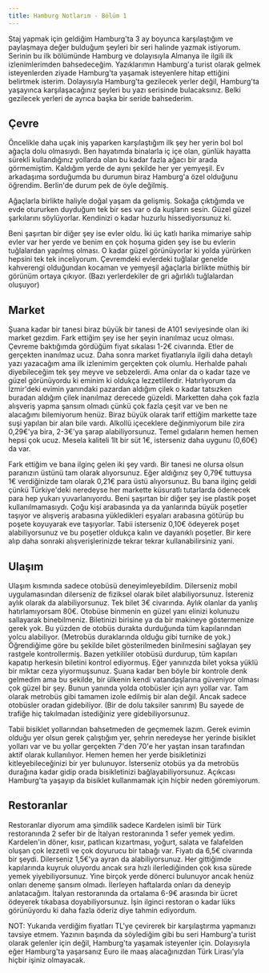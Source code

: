 ```yaml
---
title: Hamburg Notlarım - Bölüm 1
---
```


Staj yapmak için geldiğim Hamburg'ta 3 ay boyunca karşılaştığım ve paylaşmaya değer bulduğum şeyleri bir seri halinde yazmak istiyorum. Serinin bu ilk bölümünde Hamburg ve dolayısıyla Almanya ile ilgili ilk izlenimlerimden bahsedeceğim. Yazıklarımın Hamburg'a turist olarak gelmek isteyenlerden ziyade Hamburg'ta yaşamak isteyenlere hitap ettiğini belirtmek isterim. Dolayısıyla Hamburg'ta gezilecek yerler değil, Hamburg'ta yaşayınca karşılaşacağınız şeyleri bu yazı serisinde bulacaksınız. Belki gezilecek yerleri de ayrıca başka bir seride bahsederim.

## Çevre

Öncelikle daha uçak iniş yaparken karşılaştığım ilk şey her yerin bol bol ağaçla dolu olmasıydı. Ben hayatımda binalarla iç içe olan, günlük hayatta sürekli kullandığınız yollarda olan bu kadar fazla ağacı bir arada görmemiştim. Kaldığım yerde de aynı şekilde her yer yemyeşil. Ev arkadaşıma sorduğumda bu durumun biraz Hamburg'a özel olduğunu öğrendim. Berlin'de durum pek de öyle değilmiş.

Ağaçlarla birlikte haliyle doğal yaşam da gelişmiş. Sokağa çıktığımda ve evde otururken duyduğum tek bir ses var o da kuşların sesin. Güzel güzel şarkılarını söylüyorlar. Kendinizi o kadar huzurlu hissediyorsunuz ki.

Beni şaşırtan bir diğer şey ise evler oldu. İki üç katlı harika mimariye sahip evler var her yerde ve benim en çok hoşuma giden şey ise bu evlerin tuğlalardan yapılmış olması. O kadar güzel görünüyorlar ki yolda yürürken hepsini tek tek inceliyorum. Çevremdeki evlerdeki tuğlalar genelde kahverengi olduğundan kocaman ve yemyeşil ağaçlarla birlikte  müthiş bir görünüm ortaya çıkıyor. (Bazı yerlerdekiler de gri ağırlıklı tuğlalardan oluşuyor)

## Market

Şuana kadar bir tanesi biraz büyük bir tanesi de A101 seviyesinde olan iki market gezdim. Fark ettiğim şey ise her şeyin inanılmaz ucuz olması. Çevreme baktığımda gördüğüm fiyat sıkalası 1-2€ civarında. Etler de gerçekten inanılmaz ucuz. Daha sonra market fiyatlarıyla ilgili daha detaylı yazı yazacağım ama ilk izlenimim gerçekten çok olumlu. Herhalde pahalı diyebileceğim tek şey meyve ve sebzelerdi. Ama onlar da o kadar taze ve güzel görünüyordu ki eminim ki oldukça lezzetlilerdir. Hatırlıyorum da İzmir'deki evimin yanındaki pazardan aldığım çilek o kadar tatsızken buradan aldığım çilek inanılmaz derecede güzeldi. Marketten daha çok fazla alışveriş yapma şansım olmadı çünkü çok fazla çeşit var ve ben ne alacağımı bilemiyorum henüz. Biraz büyük olarak tarif ettiğim markette taze suşi yapılan bir alan bile vardı. Alkollü içeceklere değinmiyorum bile zira 0,29€'ya bira, 2-3€'ya şarap alabiliyorsunuz. Temel gıdaların hemen hemen hepsi çok ucuz. Mesela kaliteli 1lt bir süt 1€, isterseniz daha uygunu (0,60€) da var.

Fark ettiğim ve bana ilginç gelen iki şey vardı. Bir tanesi ne olursa olsun paranızın üstünü tam olarak alıyorsunuz. Eğer aldığınız şey 0,79€ tuttuysa 1€ verdiğinizde tam olarak 0,21€ para üstü alıyorsunuz. Bu bana ilginç geldi çünkü Türkiye'deki neredeyse her markette küsuratlı tutarlarda ödenecek para hep yukarı yuvarlanıyordu. Beni şaşırtan bir diğer şey ise plastik poşet kullanılmamasıydı. Çoğu kişi arabasında ya da yanlarında büyük poşetler taşıyor ve alışveriş arabasına yükledikleri eşyaları arabasına götürüp bu poşete koyuyarak eve taşıyorlar. Tabii isterseniz 0,10€ ödeyerek poşet alabiliyorsunuz ve bu poşetler oldukça kalın ve dayanıklı poşetler. Bir kere alıp daha sonraki alışverişlerinizde tekrar tekrar kullanabilirsiniz yani.

## Ulaşım

Ulaşım kısmında sadece otobüsü deneyimleyebildim. Dilerseniz mobil uygulamasından dilerseniz de fiziksel olarak bilet alabiliyorsunuz. İstereniz aylık olarak da alabiliyorsunuz. Tek bilet 3€ civarında. Aylık olanlar da yanlış hatırlamıyorsam 80€. Otobüse binmenin en güzel yanı elinizi kolunuzu sallayarak binebilmeniz. Biletinizi birisine ya da bir makineye göstermenize gerek yok. Bu yüzden de otobüs durakta durduğunda tüm kapılarından yolcu alabiliyor. (Metrobüs duraklarında olduğu gibi turnike de yok.) Öğrendiğime göre bu şekilde bilet gösterilmeden binilmesini sağlayan şey rastgele kontrollermiş. Bazen yetkililer otobüsü durdurup, tüm kapıları kapatıp herkesin biletini kontrol ediyormuş. Eğer yanınızda bilet yoksa yüklü bir miktar ceza yiyormuşsunuz. Şuana kadar ben böyle bir kontrole denk gelmedim ama bu şekilde, bir ülkenin kendi vatandaşlarına güveniyor olması çok güzel bir şey. Bunun yanında yolda otobüsler için ayrı yollar var. Tam olarak metrobüs gibi tamamen izole edilmiş bir alan değil. Ancak sadece otobüsler oradan gidebiliyor. (Bir de dolu taksiler sanırım) Bu sayede de trafiğe hiç takılmadan istediğiniz yere gidebiliyorsunuz.

Tabii bisiklet yollarından bahsetmeden de geçmemek lazım. Gerek evimin olduğu yer olsun gerek çalıştığım yer, şehrin neredeyse her yerinde bisiklet yolları var ve bu yollar gerçekten 7'den 70'e her yaştan insan tarafından aktif olarak kullanılıyor. Hemen hemen her yerde bisikletinizi kitleyebileceğinizi bir yer bulunuyor. İsterseniz otobüs ya da metrobüs durağına kadar gidip orada bisikletinizi bağlayabiliyorsunuz. Açıkcası Hamburg'ta yaşayıp da bisiklet kullanmamak için hiçbir neden göremiyorum.

## Restoranlar

Restoranlar diyorum ama şimdilik sadece Kardelen isimli bir Türk restoranında 2 sefer bir de İtalyan restoranında 1 sefer yemek yedim. Kardelen'in döner, kısır, patlıcan kızartması, yoğurt, salata ve falafelden oluşan çok lezzetli ve çok doyurucu bir tabağı var. Fiyatı da 6,5€ civarında bir şeydi. Dilerseniz 1,5€'ya ayran da alabiliyorsunuz. Her gittiğimde kapılarında kuyruk oluyordu ancak sıra hızlı ilerlediğinden çok kısa sürede yemek yiyebiliyorsunuz. Yine birçok yerde dönerci bulunuyor ancak henüz onları deneme şansım olmadı. İlerleyen haftalarda onları da deneyip anlatacağım. İtalyan restoranında da ortalama 6-9€ arasında bir ücret ödeyerek tıkabasa doyabiliyorsunuz. İşin ilginci restoran o kadar lüks görünüyordu ki daha fazla öderiz diye tahmin ediyordum.


NOT: Yukarıda verdiğim fiyatları TL'ye çevirerek bir karşılaştırma yapmanızı tavsiye etmem. Yazının başında da söylediğim gibi bu seri Hamburg'a turist olarak gelenler için değil, Hamburg'ta yaşamak isteyenler için. Dolayısıyla eğer Hamburg'ta yaşarsanız Euro ile maaş alacağınızdan Türk Lirası'yla hiçbir işiniz olmayacak.
